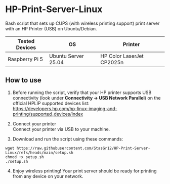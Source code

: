 # HP-Print-Server-Linux

Bash script that sets up CUPS (with wireless printing support) print server with an HP Printer (USB) on Ubuntu/Debian.

| Tested Devices  | OS                   | Printer                  |
|-|-|-|
| Raspberry Pi 5  | Ubuntu Server 25.04  | HP Color LaserJet CP2025n |

## How to use

1. Before running the script, verify that your HP printer supports USB connectivity (look under **Connectivity → USB Network Parallel**) on the official HPLIP supported devices list:  
   https://developers.hp.com/hp-linux-imaging-and-printing/supported_devices/index

2. Connect your printer  
   Connect your printer via USB to your machine.

3. Download and run the script using these commands:

```
wget https://raw.githubusercontent.com/StasGr12/HP-Print-Server-Linux/refs/heads/main/setup.sh
chmod +x setup.sh
./setup.sh
```
4. Enjoy wireless printing!
Your print server should be ready for printing from any device on your network.

